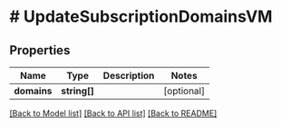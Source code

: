 # # UpdateSubscriptionDomainsVM

## Properties

Name | Type | Description | Notes
------------ | ------------- | ------------- | -------------
**domains** | **string[]** |  | [optional]

[[Back to Model list]](../../README.md#models) [[Back to API list]](../../README.md#endpoints) [[Back to README]](../../README.md)
